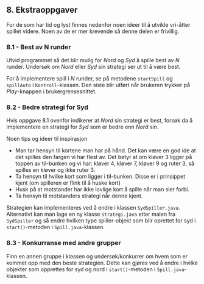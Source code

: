## 8. Ekstraoppgaver

For de som har tid og lyst finnes nedenfor noen ideer til å utvikle vri-åtter spillet videre. Noen av de er mer krevende så denne delen er frivillig.

### 8.1 - Best av N runder

Utvid programmet så det blir mulig for *Nord* og *Syd* å spille best av *N* runder. Undersøk om *Nord* eller *Syd* sin strategi ser ut til å være best.

For å implementere spill i *N* runder, se på metodene `startSpill` og `spillAuto` i `Kontroll`-klassen. Den siste blir utført når brukeren trykker på *Play*-knappen i brukergrensesnittet.

### 8.2 - Bedre strategi for Syd

Hvis oppgave 8.1 ovenfor indikerer at *Nord* sin strategi er best, forsøk da å implementere en strategi for *Syd* som er bedre enn *Nord* sin.

Noen tips og ideer til inspirasjon

-	Man tar hensyn til kortene man har på hånd. Det kan være en god ide at det spilles den fargen vi har flest av. Det betyr at om kløver 3 ligger på toppen av til-bunken og vi har: kløver 4, kløver 7, kløver 9 og ruter 3, så spilles en kløver og ikke ruter 3.
- Ta hensyn til hvilke kort som ligger i til-bunken. Disse er i prinsippet kjent (om spilleren er flink til å huske kort)
- Husk på at motstander har ikke lovlige kort å spille når man sier forbi.
- Ta hensyn til motstanders strategi når denne kjent.

Strategien kan implementeres ved å endre i klassen `SydSpiller.java`. Alternativt kan man lage en ny klasse `Strategi.java` etter malen fra `SydSpiller` og så endre hvilken type spiller-objekt som blir oprettet for syd i `start()`-metoden i `Spill.java`-klassen.

### 8.3 - Konkurranse med andre grupper

Finn en annen gruppe i klassen og undersøk/konkurrer om hvem som er kommet opp med den beste strategien. Dette kan gjøres ved å endre i hvilke objekter som opprettes for syd og nord i  `start()`-metoden i `Spill.java`-klassen.

